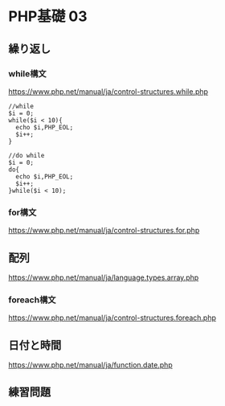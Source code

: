 # PHP基礎 03

## 繰り返し
### while構文
https://www.php.net/manual/ja/control-structures.while.php
```
//while
$i = 0;
while($i < 10){
  echo $i,PHP_EOL;
  $i++;
}

//do while
$i = 0;
do{
  echo $i,PHP_EOL;
  $i++;
}while($i < 10);
```

### for構文
https://www.php.net/manual/ja/control-structures.for.php

## 配列
https://www.php.net/manual/ja/language.types.array.php

### foreach構文
https://www.php.net/manual/ja/control-structures.foreach.php

## 日付と時間
https://www.php.net/manual/ja/function.date.php

## 練習問題

